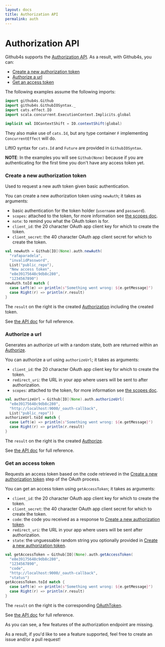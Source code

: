 ```yaml
---
layout: docs
title: Authorization API
permalink: auth
---
```


# Authorization API

Github4s supports the [Authorization API](https://developer.github.com/v3/oauth_authorizations/). As a result,
with Github4s, you can:

- [Create a new authorization token](#create-a-new-authorization-token)
- [Authorize a url](#authorize-a-url)
- [Get an access token](#get-an-access-token)

The following examples assume the following imports:

```scala mdoc:silent
import github4s.Github
import github4s.GithubIOSyntax._
import cats.effect.IO
import scala.concurrent.ExecutionContext.Implicits.global

implicit val IOContextShift = IO.contextShift(global)
```
They also make use of `cats.Id`, but any type container `F` implementing `ConcurrentEffect` will do.

LiftIO syntax for `cats.Id` and `Future` are provided in `GithubIOSyntax`.

**NOTE**: In the examples you will see `Github(None)`
because if you are authenticating for the first time you don't have any access token yet.

### Create a new authorization token

Used to request a new auth token given basic authentication.

You can create a new authorization token using `newAuth`; it takes as arguments:

- basic authentication for the token holder (`username` and `password`).
- `scopes`: attached to the token, for more information see [the scopes doc](https://developer.github.com/v3/oauth/#scopes).
- `note`: to remind you what the OAuth token is for.
- `client_id`: the 20 character OAuth app client key for which to create the token.
- `client_secret`: the 40 character OAuth app client secret for which to create the token.

```scala mdoc:silent
val newAuth = Github[IO](None).auth.newAuth(
  "rafaparadela",
  "invalidPassword",
  List("public_repo"),
  "New access token",
  "e8e39175648c9db8c280",
  "1234567890")
newAuth.toId match {
  case Left(e) => println(s"Something went wrong: ${e.getMessage}")
  case Right(r) => println(r.result)
}
```

The `result` on the right is the created [Authorization][auth-scala] including the created token.

See [the API doc](https://developer.github.com/v3/oauth_authorizations/#create-a-new-authorization) for full reference.


### Authorize a url

Generates an authorize url with a random state, both are returned within an [Authorize][auth-scala].

You can authorize a url using `authorizeUrl`; it takes as arguments:

- `client_id`: the 20 character OAuth app client key for which to create the token.
- `redirect_uri`: the URL in your app where users will be sent to after authorization.
- `scopes`: attached to the token, for more information see [the scopes doc](https://developer.github.com/v3/oauth/#scopes).

```scala mdoc:silent
val authorizeUrl = Github[IO](None).auth.authorizeUrl(
  "e8e39175648c9db8c280",
  "http://localhost:9000/_oauth-callback",
  List("public_repo"))
authorizeUrl.toId match {
  case Left(e) => println(s"Something went wrong: ${e.getMessage}")
  case Right(r) => println(r.result)
}
```

The `result` on the right is the created [Authorize][auth-scala].

See [the API doc](https://developer.github.com/v3/oauth/#web-application-flow) for full reference.


### Get an access token

Requests an access token based on the code retrieved in the [Create a new authorization token](#create-a-new-authorization-token) step of the OAuth process.

You can get an access token using `getAccessToken`; it takes as arguments:

- `client_id`: the 20 character OAuth app client key for which to create the token.
- `client_secret`: the 40 character OAuth app client secret for which to create the token.
- `code`: the code you received as a response to [Create a new authorization token](#create-a-new-authorization-token).
- `redirect_uri`: the URL in your app where users will be sent after authorization.
- `state`: the unguessable random string you optionally provided in [Create a new authorization token](#create-a-new-authorization-token).

```scala mdoc:silent
val getAccessToken = Github[IO](None).auth.getAccessToken(
  "e8e39175648c9db8c280",
  "1234567890",
  "code",
  "http://localhost:9000/_oauth-callback",
  "status")
getAccessToken.toId match {
  case Left(e) => println(s"Something went wrong: ${e.getMessage}")
  case Right(r) => println(r.result)
}
```

The `result` on the right is the corresponding [OAuthToken][auth-scala].

See [the API doc](https://developer.github.com/v3/oauth/#web-application-flow) for full reference.

As you can see, a few features of the authorization endpoint are missing.

As a result, if you'd like to see a feature supported, feel free to create an issue and/or a pull request!

[auth-scala]: https://github.com/47deg/github4s/blob/master/github4s/shared/src/main/scala/github4s/free/domain/Authorization.scala
